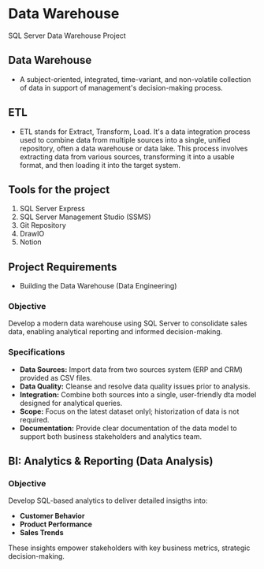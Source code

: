 # Data Warehouse

SQL Server Data Warehouse Project

## Data Warehouse
- A subject-oriented, integrated, time-variant, and non-volatile collection of data in support of management's decision-making process.

## ETL
- ETL stands for Extract, Transform, Load. It's a data integration process used to combine data from multiple sources into a single, unified repository, often a data warehouse or data lake. This process involves extracting data from various sources, transforming it into a usable format, and then loading it into the target system. 

## Tools for the project
1. SQL Server Express
1. SQL Server Management Studio (SSMS)
1. Git Repository
1. DrawIO
1. Notion

## Project Requirements
- Building the Data Warehouse (Data Engineering)
### Objective
Develop a modern data warehouse using SQL Server to consolidate sales data, enabling analytical reporting and informed decision-making.

### Specifications
- **Data Sources:** Import data from two sources system (ERP and CRM) provided as CSV files.
- **Data Quality:** Cleanse and resolve data quality issues prior to analysis.
- **Integration:** Combine both sources into a single, user-friendly dta model designed for analytical queries.
- **Scope:** Focus on the latest dataset onlyl; historization of data is not required.
- **Documentation:** Provide clear documentation of the data model to support both business stakeholders and analytics team.

## BI: Analytics & Reporting (Data Analysis)
### Objective
Develop SQL-based analytics to deliver detailed insigths into:
- **Customer Behavior**
- **Product Performance**
- **Sales Trends**

These insights empower stakeholders with key business metrics, strategic decision-making.

